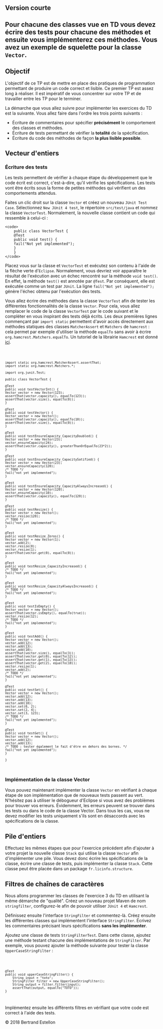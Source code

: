 <!DOCTYPE html>
<html xmlns="http://www.w3.org/1999/xhtml" lang="fr" xml:lang="fr">
<h2>Version courte <h2>

<p> Pour chacune des classes vue en TD vous devez écrire des tests pour chacune des méthodes et ensuite vous implémenterez ces méthodes. Vous avez un exemple de squelette pour la classe <code>Vector</code>.</p> 

<h2>Objectif</h2>

<p>L'objectif de ce TP est de mettre en place des pratiques de programmation permettant
    de produire un code correct et lisible. Ce premier TP est assez long à réaliser. Il est impératif de vous concentrer
    sur votre TP et de travailler entre les TP pour le terminer.</p>

<p>La démarche que vous allez suivre pour implémenter les exercices du TD est la suivante. Vous allez faire dans l'ordre
    les trois points suivants :
<ul>
    <li>Écriture de commentaires pour spécifier <b>précisément</b> le comportement des classes et méthodes.</li>
    <li>Écriture de tests permettant de vérifier la <b>totalité</b> de la spécification.</li>
    <li>Écriture du code des méthodes de façon <b>la plus lisible possible</b>.</li>
</ul>
</p>

<h2>Vecteur d'entiers</h2>

<h3>Écriture des tests</h3>

<p>Les tests permettent de vérifier à chaque étape du développement que le code écrit est correct, c'est-à-dire,
    qu'il vérifie les spécifications. Les tests vont être écrits sous la forme de petites méthodes qui vérifient
    un des comportements attendus. </p>

<p>Faites un clic droit sur la classe <code>Vector</code> et créez un nouveau <code>JUnit Test Case</code>.
    Sélectionnez <code>New JUnit 4 test</code>, le répertoire <code>src/test/java</code> et nommez
    la classe <code>VectorTest</code>. Normalement, la nouvelle classe contient un code qui ressemble à celui-ci : <p>

    <code>
        public class VectorTest {
        @Test
        public void test() {
        fail("Not yet implemented");
        }
        }
    </code>

<p>Placez vous sur la classe et <code>VectorTest</code> et exécutez son contenu à l'aide de la flèche
    verte d'<code>Eclipse</code>. Normalement, vous devriez voir apparaître le résultat de l'exécution
    avec un échec rencontré sur la méthode <code>void test()</code>. En effet, la méthode
    <code>test()</code> est annotée par <code>@Test</code>. Par conséquent, elle est exécutée comme
    un test par <code>JUnit</code>. La ligne <code>fail("Not yet implemented");</code> génère l'échec
    obtenu par l'exécution des tests.</p>

<p>Vous allez écrire des méthodes dans la classe <code>VectorTest</code> afin de tester les différentes
    fonctionnalités de la classe <code>Vector</code>. Pour cela, vous allez remplacer le code de la classe
    <code>VectorTest</code> par le code suivant et le compléter en vous inspirant des tests déjà écrits.
    Les deux premières lignes commençant par <code>import static</code> permettent d'avoir accès
    directement aux méthodes statiques des classes <code>MatcherAssert</code> et <code>Matchers</code>
    de <code>hamcrest</code> : cela permet par exemple d'utiliser la méthode <code>equalTo</code>
    sans avoir à écrire <code>org.hamcrest.Matchers.equalTo</code>. Un tutoriel de la librairie
    <code>Hamcrest</code> est donné <a href="https://code.google.com/archive/p/hamcrest/wikis/Tutorial.wiki">ici</a>.</p>

<code>
	
    import static org.hamcrest.MatcherAssert.assertThat;
    import static org.hamcrest.Matchers.*;

    import org.junit.Test;

    public class VectorTest {

    @Test
    public void testVectorInt() {
    Vector vector = new Vector(123);
    assertThat(vector.capacity(), equalTo(123));
    assertThat(vector.size(), equalTo(0));
    }

    @Test
    public void testVector() {
    Vector vector = new Vector();
    assertThat(vector.capacity(), equalTo(10));
    assertThat(vector.size(), equalTo(0));
    }

    @Test
    public void testEnsureCapacity_CapacityDoubled() {
    Vector vector = new Vector(23);
    vector.ensureCapacity(24);
    assertThat(vector.capacity(), greaterThanOrEqualTo(23*2));
    }

    @Test
    public void testEnsureCapacity_CapacitySatified() {
    Vector vector = new Vector(23);
    vector.ensureCapacity(120);
    /* TODO */
    fail("not yet implemented");
    }

    @Test
    public void testEnsureCapacity_CapacityAlwaysIncreased() {
    Vector vector = new Vector(120);
    vector.ensureCapacity(10);
    assertThat(vector.capacity(), equalTo(120));
    }

    @Test
    public void testResize() {
    Vector vector = new Vector();
    vector.resize(120);
    /* TODO */
    fail("not yet implemented");
    }

    @Test
    public void testResize_Zeros() {
    Vector vector = new Vector(1);
    vector.add(2);
    vector.resize(0);
    vector.resize(1);
    assertThat(vector.get(0), equalTo(0));
    }

    @Test
    public void testResize_CapacityIncreased() {
    /* TODO */
    fail("not yet implemented");
    }

    @Test
    public void testResize_CapacityAlwaysIncreased() {
    /* TODO */
    fail("not yet implemented");
    }

    @Test
    public void testIsEmpty() {
    Vector vector = new Vector();
    assertThat(vector.isEmpty(), equalTo(true));
    vector.resize(12);
    /* TODO */
    fail("not yet implemented");
    }

    @Test
    public void testAdd() {
    Vector vector = new Vector();
    vector.add(12);
    vector.add(13);
    vector.add(10);
    assertThat(vector.size(), equalTo(3));
    assertThat(vector.get(0), equalTo(12));
    assertThat(vector.get(1), equalTo(13));
    assertThat(vector.get(2), equalTo(10));
    vector.resize(1);
    vector.add(2);
    /* TODO */
    fail("not yet implemented");
    }

    @Test
    public void testSet() {
    Vector vector = new Vector();
    vector.add(12);
    vector.add(13);
    vector.add(10);
    vector.set(0, 2);
    vector.set(2, 4);
    vector.set(3, 123);
    /* TODO */
    fail("not yet implemented");
    }

    @Test
    public void testGet() {
    Vector vector = new Vector();
    vector.add(12);
    vector.add(13);
    /* TODO : tester également le fait d'être en dehors des bornes. */
    fail("not yet implemented");
    }

    }
</code>

<h3>Implémentation de la classe Vector</h3>

<p>Vous pouvez maintenant implémenter la classe <code>Vector</code> en vérifiant
    à chaque étape de son implémentation que de nouveaux tests passent au vert.
    N'hésitez pas à utiliser le débogueur d'Eclipse si vous avez des problèmes
    pour trouver vos erreurs. Évidemment, les erreurs peuvent se trouver dans
    les tests ou dans le code de la classe Vector. Dans tous les cas, vous ne
    devez modifier les tests uniquement s'ils sont en désaccords avec les
    spécifications de la classe.</p>

<h2>Pile d'entiers</h2>

<p>Effectuez les mêmes étapes que pour l'exercice précédent afin d'ajouter
    à votre projet la nouvelle classe <code>Stack</code> qui utilise
    la classe <code>Vector</code> afin d'implémenter une pile. Vous devez
    donc écrire les spécifications de la classe, écrire une classe
    de tests, puis implémenter la classe <code>Stack</code>. Cette classe
    peut être placée dans un package <code>fr.licinfo.structure</code>. </p>

<h2>Filtres de chaînes de caractères</h2>

<p>Nous allons programmer les classes de l'exercice 3 du TD en utilisant la même démarche de "qualité".
    Créez un nouveau projet Maven de nom <code>stringfilter</code>, configurez-le afin de pouvoir utiliser
    <code>JUnit 4</code> et <code>Hamcrest</code>.</p>

<p>Définissez ensuite l'interface <code>StringFilter</code> et commentez-là. Créez ensuite les différentes classes
    qui implémentent l'interface <code>StringFilter</code>. Écrivez les commentaires précisant leurs spécifications
    <b>sans les implémenter</b>.</p>

<p>Ajoutez une classe de tests <code>StringFilterTest</code>. Dans cette classe, ajoutez une méthode testant
    chacune des implémentations de <code>StringFilter</code>. Par exemple, vous pouvez ajouter la méthode suivante
    pour tester la classe <code>UpperCaseStringFilter</code> : </p>

<code>	
	
	@Test
	public void upperCaseStringFilter() {
		String input = "toto";
		StringFilter filter = new UpperCaseStringFilter();
		String output = filter.filter(input);
		assertThat(output, equalTo("TOTO"));
	}
</code>

<p>Implémentez ensuite les différents filtres en vérifiant que votre code est correct à l'aide des tests.</p>
</div>
<ul id="slide-out" class="right side-nav"></ul>
</div>

<footer class="page-footer teal lighten-2">
    <div class="footer-copyright">
        <div class="center-align">
            &copy; 2018 Bertrand Estellon
        </div>
    </div>
</footer>

</body>

</html>
